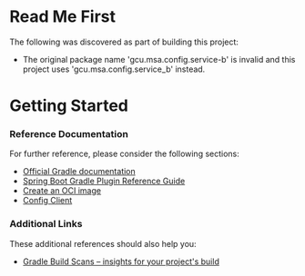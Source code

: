 # Read Me First
The following was discovered as part of building this project:

* The original package name 'gcu.msa.config.service-b' is invalid and this project uses 'gcu.msa.config.service_b' instead.

# Getting Started

### Reference Documentation
For further reference, please consider the following sections:

* [Official Gradle documentation](https://docs.gradle.org)
* [Spring Boot Gradle Plugin Reference Guide](https://docs.spring.io/spring-boot/3.5.6/gradle-plugin)
* [Create an OCI image](https://docs.spring.io/spring-boot/3.5.6/gradle-plugin/packaging-oci-image.html)
* [Config Client](https://docs.spring.io/spring-cloud-config/reference/client.html)

### Additional Links
These additional references should also help you:

* [Gradle Build Scans – insights for your project's build](https://scans.gradle.com#gradle)

